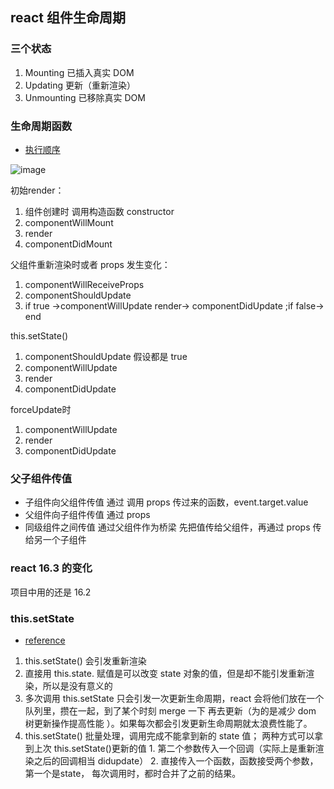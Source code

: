 ## react 组件生命周期

### 三个状态

1. Mounting 已插入真实 DOM
2. Updating 更新（重新渲染）
3. Unmounting 已移除真实 DOM

### 生命周期函数

- [执行顺序](https://www.jianshu.com/p/4784216b8194)

![image](https://upload-images.jianshu.io/upload_images/1814354-4bf62e54553a32b7.png?imageMogr2/auto-orient/)

初始render：
1. 组件创建时 调用构造函数 constructor
2. componentWillMount
3. render
4. componentDidMount

父组件重新渲染时或者 props 发生变化：
1. componentWillReceiveProps
2. componentShouldUpdate
3. if true ->componentWillUpdate render-> componentDidUpdate ;if false-> end

this.setState()
1. componentShouldUpdate 假设都是 true
2. componentWillUpdate
3. render
4. componentDidUpdate

forceUpdate时
1. componentWillUpdate
2. render
3. componentDidUpdate


### 父子组件传值

- 子组件向父组件传值 通过 调用 props 传过来的函数，event.target.value
- 父组件向子组件传值 通过 props
- 同级组件之间传值 通过父组件作为桥梁 先把值传给父组件，再通过 props 传给另一个子组件

### react 16.3 的变化

项目中用的还是 16.2  

### this.setState

- [reference](https://zhuanlan.zhihu.com/p/25954470)

1. this.setState() 会引发重新渲染
2. 直接用 this.state. 赋值是可以改变 state 对象的值，但是却不能引发重新渲染，所以是没有意义的
3. 多次调用 this.setState 只会引发一次更新生命周期，react 会将他们放在一个队列里，攒在一起，到了某个时刻 merge 一下 再去更新（为的是减少 dom 树更新操作提高性能 ）。如果每次都会引发更新生命周期就太浪费性能了。
4. this.setState() 批量处理，调用完成不能拿到新的 state 值； 两种方式可以拿到上次 this.setState()更新的值 1. 第二个参数传入一个回调（实际上是重新渲染之后的回调相当 didupdate）  2. 直接传入一个函数，函数接受两个参数，第一个是state， 每次调用时，都时合并了之前的结果。


